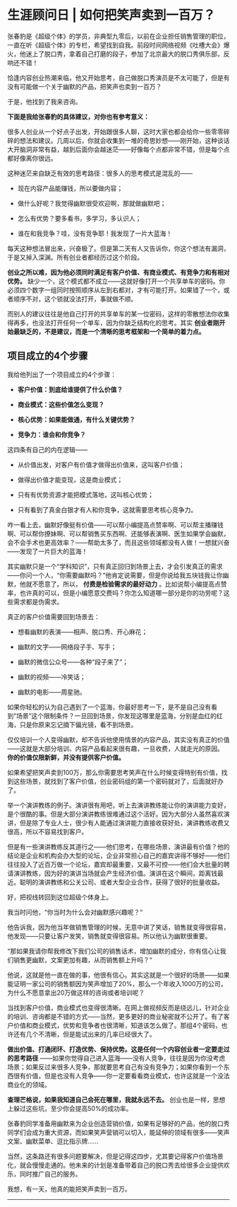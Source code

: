 # 生涯顾问日 | 如何把笑声卖到一百万？

张春豹是《超级个体》的学员，非典型九零后，以前在企业担任销售管理的职位，一直在听《超级个体》的专栏，希望找到自我。前段时间网络视频《吐槽大会》爆火，他迷上了脱口秀，拿着自己打磨的段子，参加了北京最大的脱口秀俱乐部，反响还不错！

恰逢内容创业热潮来临，他又开始思考，自己做脱口秀演员是不太可能了，但是有没有可能做一个关于幽默的产品，把笑声也卖到一百万？

于是，他找到了我来咨询。

 **下面是我给张春豹的具体建议，对你也有参考意义：**

很多人创业从一个好点子出发，开始跟很多人聊，这时大家也都会给你一些零零碎碎的想法和建议。几周以后，你就会收集到一堆的奇思妙想——刚开始，这种谈话大开脑洞非常有益，越到后面你会越迷茫——好像每个点都非常不错，但是每个点都好像离你很远。

这种迷茫来自缺乏有效的思考路径：很多人的思考模式是混乱的——

* 现在内容产品能赚钱，所以要做内容；

* 做什么好呢？我觉得幽默很受欢迎啊，那就做幽默吧；

* 怎么有优势？要多看书，多学习，多认识人；

* 谁在和我竞争？哇，没有竞争耶！我发现了一片大蓝海！

每天这种想法冒出来，兴奋极了。但是第二天有人又告诉你，你这个想法有漏洞，于是又掉入深渊。所有创业者都经历过这个阶段。

 **创业之所以难，因为他必须同时满足有客户价值、有商业模式、有竞争力和有相对优势。** 缺少一个，这个模式都不成立——这就好像打开一个共享单车的密码。你必须四个数字一组同时按照顺序从左到右都对，才有可能打开。如果错了一个，或者顺序不对，这个锁就没法打开，事就做不顺。

而别人的建议往往是他自己打开的共享单车的某一位密码，这样的零散想法你收集得再多，也没法打开任何一个单车，因为你缺乏结构化的思考。其实 **创业者刚开始最缺乏的，不是建议，而是一个清晰的思考框架和一个简单的着力点。**

## 项目成立的4个步骤

我给他列出了一个项目成立的4个步骤：

* **客户价值：到底给谁提供了什么价值？** 

* **商业模式：这些价值怎么变现？** 

* **核心优势：如果能做通，有什么关键优势？** 

* **竞争力：谁会和你竞争？** 

这四条有自己的内在逻辑——

* 从价值出发，对客户有价值才做得出价值来，这叫客户价值；

* 做得出价值才能变现，这是商业模式；

* 只有有优势资源才能把模式落地，这叫核心优势；

* 只有看到了真金白银才有人和你竞争，这就需要思考核心竞争力。

咋一看上去，幽默好像挺有价值——可以帮小编提高点赞率啊、可以帮主播赚钱啊、可以帮你撩妹啊、可以帮销售买东西啊、还能够表演啊、医生如果学会幽默，会不会手术也更高效率？——帮助太多了，而且这些领域都没有人做！一想就兴奋——发现了一片巨大的蓝海！

其实幽默只是一个“学科知识”，只有真正回归到场景上去，才会引发真正的需求——你问一个人，“你需要幽默吗？”他肯定说需要，但是你说给我五块钱我让你幽默，他就不愿意了。所以， **付费是检验需求的最好动力** 。比如说帮小编提高点赞率，也许真的可以，但是小编愿意交费吗？你怎么知道哪一部分是你的功劳呢？这些需求都是伪需求。

真正的客户价值需要回到场景去：

* 想看幽默的表演——相声、脱口秀、开心麻花；

* 幽默的文字——网络段子手、写手；

* 幽默的微信公众号——各种“段子来了”；

* 幽默的视频——冷笑话；

* 幽默的电影——周星驰。

如果你轻松的认为自己遇到了一个蓝海，你最好思考一下，是不是自己没有看到“场景”这个限制条件？一旦回到场景，你发现这哪里是蓝海，分别是血红的红海，只是你原来忘记摘下偏光镜，看不到场景。

仅仅培训一个人变得幽默，却不告诉他使用情景的内容产品，其实没有真正的价值——这就是大部分培训、内容产品看起来很有趣，一旦收费，人就走光的原因。 **你的价值仅限新鲜，并没有提供客户价值。**

如果希望把笑声卖到100万，那么你需要思考笑声在什么时候变得特别有价值，找到这些场景，就找到了客户价值，创业密码组的第一个密码就对了，后面就好办了。

举一个演讲教练的例子。演讲很有用吧，听上去演讲教练能让你的演讲能力变好，是个很酷的事。但是大部分演讲教练很难通过这个活好。因为大部分人虽然喜欢演讲，但是除了专业人士，很少有人能通过演讲能力直接收获好处，演讲教练收费又很高，所以不容易找到客户。

但是有一些演讲教练反其道行之——他们思考，在哪些场景，演讲最有价值？他的结论是企业和机构会办大型的论坛，企业非常担心自己的嘉宾讲得不够好——他们往往投入了近百万做一个论坛，嘉宾却最重要，又最不可控——他们会大批量的聘请演讲教练，因为好的演讲当场就会产生经济价值。演讲在这个瞬间，距离钱最近。聪明的演讲教练和公关公司、或者大型企业合作，获得了很好的批量收益。

好，把视线转回到这位超级个体身上。

我当时问他，“你当时为什么会对幽默感兴趣呢？“

他告诉我，因为他当年做销售管理的时候，无意中讲了笑话，销售就变得很容易，他发现——只要让客户发笑，销售就变得很容易。所以他认为幽默很重要。

“那如果我请你帮我修改下我们公司的销售话术，增加幽默的成分，你有信心让我们销售更幽默，文案更加有趣，从而销售额上升吗？“

他说，这就是他一直在做的事，他很有信心。其实这就是一个很好的场景——如果能证明一家公司的销售额因为笑声增加了20%，那么一个年收入1000万的公司，为什么不愿意拿出20万做这样的咨询或者培训呢？

当找到客户价值，商业模式也变得很清晰。在网上做视频反而是绕远儿，针对企业的培训、咨询都是不错的方式——当然，更多更好的商业秘密就不公开了。有了客户价值和商业模式，优势和竞争者也很清晰，知道该怎么做了。那组4个密码，也许还有几个不清晰，但是能试出来的几率已经很大了。

 **做出价值、打通闭环、打造优势、保持优势。这是任何一个内容创业者一定要走过的思考路径** ——如果你觉得自己进入蓝海——没有人竞争，往往是因为你没考虑场景；如果反过来很多人竞争，那就要思考自己有没有竞争力；如果你看到一个东西很有价值，但是也没有人竞争——你一定要看看商业模式，也许这就是一个没法商业化的领域。

 **查理芒格说，如果我知道自己会死在哪里，我就永远不去。** 创业也是一样，思想上躲过这些坑，至少你会提高50%的成功率。

张春豹同学准备用幽默来为企业创造营销价值，如果有足够好的产品，他的脱口秀同学们会成为重大资源，而如果笑声营销可以切入，能延伸的领域有很多——笑声文案、幽默菜单、逗比指示牌……

当然，这条路还有很多问题要解决，但是记得这四步，尤其要记得客户价值场景化，就会慢慢走通的。他未来的计划是准备带着自己的脱口秀去给很多企业提供欢乐，同时推广自己的服务。

我想，有一天，他真的能把笑声卖到一百万。

---
